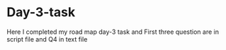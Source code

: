 # Day-3-task
Here I completed my road map day-3 task and First three question are in script file and Q4 in text file
